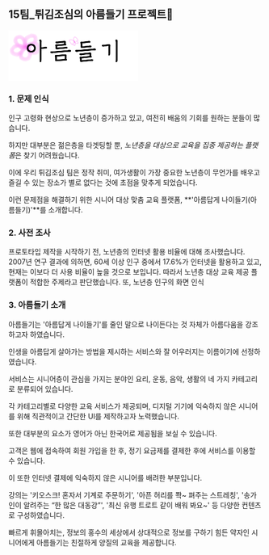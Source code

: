 ## 15팀_튀김조심의 아름들기 프로젝트🌸
 <img src="/presentation/아름들기2.png" height="100px" align="center"/>
 
### 1. 문제 인식

 인구 고령화 현상으로 노년층이 증가하고 있고, 여전히 배움의 기회를 원하는 분들이 많습니다. 
 
 하지만 대부분은 젊은층을 타겟팅할 뿐, *노년층을 대상으로 교육을 집중 제공하는 플랫폼*은 찾기 어려웠습니다. 
 
 이에 우리 튀김조심 팀은 정작 취미, 여가생활이 가장 중요한 노년층이 무언가를 배우고 즐길 수 있는 장소가 별로 없다는 것에 초점을 맞추게 되었습니다.
 
 이런 문제점을 해결하기 위한 시니어 대상 맞춤 교육 플랫폼, **'아름답게 나이들기(아름들기)'**를 소개합니다.
 

 ### 2. 사전 조사
  프로토타입 제작을 시작하기 전, 노년층의 인터넷 활용 비율에 대해 조사했습니다. 
  2007년 연구 결과에 의하면, 60세 이상 인구 중에서 17.6%가 인터넷을 활용하고 있고, 현재는 이보다 더 사용 비율이 높을 것으로 보입니다.
  따라서 노년층 대상 교육 제공 플랫폼이 적합한 주제라고 판단했습니다.
  또, 노년층 인구의 화면 인식
  
  
### 3. 아름들기 소개

 아름들기는 '아름답게 나이들기'를 줄인 말으로 나이든다는 것 자체가 아름다움을 강조하고자 하였습니다.
 
 인생을 아름답게 살아가는 방법을 제시하는 서비스와 잘 어우러지는 이름이기에 선정하였습니다.
 
 서비스는 시니어층이 관심을 가지는 분야인 요리, 운동, 음악, 생활의 네 가지 카테고리로 분류되어 있습니다.
 
 각 카테고리별로 다양한 교육 서비스가 제공되며, 디지털 기기에 익숙하지 않은 시니어를 위해 직관적이고 간단한 UI를 제작하고자 노력했습니다.
 
 또한 대부분의 요소가 영어가 아닌 한국어로 제공됨을 보실 수 있습니다.
 
 고객은 웹에 접속하여 회원 가입을 한 후, 정기 요금제를 결제한 후에 서비스를 이용할 수 있습니다.
 
 이 또한 인터넷 결제에 익숙하지 않은 시니어를 배려한 부분입니다.
 
 강의는 '키오스크! 혼자서 기계로 주문하기', '아픈 허리를 쫙~ 펴주는 스트레칭', '송가인이 알려주는 “한 많은 대동강”', '최신 유행 트로트 같이 배워 봐요~' 등 다양한 컨텐츠로 구성하였습니다.
 
 빠르게 휘몰아치는, 정보의 홍수의 세상에서 상대적으로 정보를 구하기 힘든 약자인 시니어에게 아름들기는 친절하게 양질의 교육을 제공합니다.
 
 
 
 
 
 
 
 



